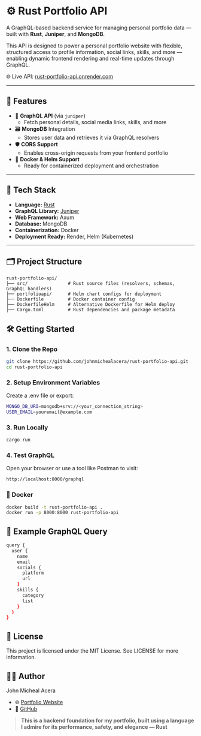 # ⚙️ Rust Portfolio API

A GraphQL-based backend service for managing personal portfolio data — built with **Rust**, **Juniper**, and **MongoDB**.

This API is designed to power a personal portfolio website with flexible, structured access to profile information, social links, skills, and more — enabling dynamic frontend rendering and real-time updates through GraphQL.

🌐 Live API: [rust-portfolio-api.onrender.com](https://rust-portfolio-api.onrender.com)

---

## 🚀 Features

- 📌 **GraphQL API** (via `juniper`)
  - Fetch personal details, social media links, skills, and more
- 🗃️ **MongoDB** Integration
  - Stores user data and retrieves it via GraphQL resolvers
- 🛡️ **CORS Support**
  - Enables cross-origin requests from your frontend portfolio
- 🐳 **Docker & Helm Support**
  - Ready for containerized deployment and orchestration

---

## 🧱 Tech Stack

- **Language:** [Rust](https://www.rust-lang.org/)
- **GraphQL Library:** [Juniper](https://github.com/graphql-rust/juniper)
- **Web Framework:** Axum
- **Database:** MongoDB
- **Containerization:** Docker
- **Deployment Ready:** Render, Helm (Kubernetes)

---

## 🗂️ Project Structure

```plaintext
rust-portfolio-api/
├── src/               # Rust source files (resolvers, schemas, GraphQL handlers)
├── portfolioapi/      # Helm chart configs for deployment
├── Dockerfile         # Docker container config
├── DockerfileHelm     # Alternative Dockerfile for Helm deploy
├── Cargo.toml         # Rust dependencies and package metadata
```

## 🛠️ Getting Started

### 1. Clone the Repo

```bash
git clone https://github.com/johnmichealacera/rust-portfolio-api.git
cd rust-portfolio-api
```

### 2. Setup Environment Variables
Create a .env file or export:

```bash
MONGO_DB_URI=mongodb+srv://<your_connection_string>
USER_EMAIL=youremail@example.com
```

### 3. Run Locally
```bash
cargo run
```

### 4. Test GraphQL
Open your browser or use a tool like Postman to visit:

```bash
http://localhost:8000/graphql
```

### 🐳 Docker
```bash
docker build -t rust-portfolio-api .
docker run -p 8000:8000 rust-portfolio-api
```

## 🧪 Example GraphQL Query

```bash
query {
  user {
    name
    email
    socials {
      platform
      url
    }
    skills {
      category
      list
    }
  }
}
```

## 📄 License
This project is licensed under the MIT License. See LICENSE for more information.

## 👨‍💻 Author

John Micheal Acera

- 🌐 [Portfolio Website](https://johnmichealacera.vercel.app/)
- 🐙 [GitHub](https://github.com/johnmichealacera/)
 
 > **This is a backend foundation for my portfolio, built using a language I admire for its performance, safety, and elegance — Rust**
